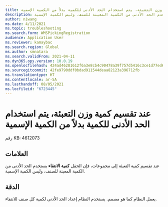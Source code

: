 ```yaml
---
title: عند تقسيم كمية وزن التعبئة، يتم استخدام الحد الأدنى للكمية بدلاً من الكمية الإسمية
description: عند تقسيم كمية التعبئة إلى مجموعات، فإن الحقل كمية الانتقاء يستخدم الحد الأدنى من الكمية المعينة للصنف، وليس الكمية الإسمية.
author: niwang
ms.date: 4/11/2021
ms.topic: troubleshooting
ms.search.form: WMSPickingRegistration
audience: Application User
ms.reviewer: kamaybac
ms.search.region: Global
ms.author: smnatara
ms.search.validFrom: 2021-04-11
ms.dyn365.ops.version: 10.0.19
ms.openlocfilehash: 424ad46281612f6a3e8cb4c90478a39f757d5416c3ce1d77ed6ff6dba7b20dcb
ms.sourcegitcommit: 42fe9790ddf0bdad911544deaa82123a396712fb
ms.translationtype: HT
ms.contentlocale: ar-SA
ms.lasthandoff: 08/05/2021
ms.locfileid: "6723445"
---
```

# <a name="when-a-catch-weight-quantity-is-split-minimum-quantity-is-used-instead-of-nominal-quantity"></a>عند تقسيم كمية وزن التعبئة، يتم استخدام الحد الأدنى للكمية بدلاً من الكمية الإسمية

رقم KB: 4612073

## <a name="symptoms"></a>العلامات

عند تقسيم كمية التعبئة إلى مجموعات، فإن الحقل **كمية الانتقاء** يستخدم الحد الأدنى من الكمية المعينة للصنف، وليس الكمية الإسمية.

## <a name="resolution"></a>الدقة

يعمل النظام كما هو مصمم. يستخدم النظام إعداد الحد الأدنى لكمية كل صنف للانتقاء.
